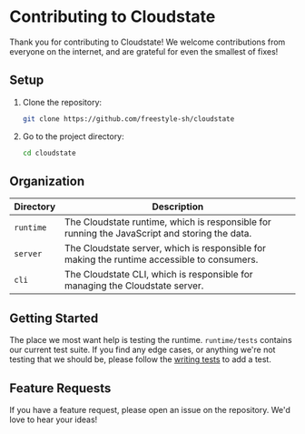 # Contributing to Cloudstate

Thank you for contributing to Cloudstate! We welcome contributions from everyone on the internet, and are grateful for even the smallest of fixes!

## Setup

1. Clone the repository:

   ```bash
   git clone https://github.com/freestyle-sh/cloudstate
   ```

2. Go to the project directory:

   ```bash
   cd cloudstate
   ```

## Organization

| Directory | Description                                                                                   |
| --------- | --------------------------------------------------------------------------------------------- |
| `runtime` | The Cloudstate runtime, which is responsible for running the JavaScript and storing the data. |
| `server`  | The Cloudstate server, which is responsible for making the runtime accessible to consumers.   |
| `cli`     | The Cloudstate CLI, which is responsible for managing the Cloudstate server.                  |

## Getting Started

The place we most want help is testing the runtime. `runtime/tests` contains our current test suite. If you find any edge cases, or anything we're not testing that we should be, please follow the [writing tests](runtime/TESTING.md) to add a test.

## Feature Requests

If you have a feature request, please open an issue on the repository. We'd love to hear your ideas!
